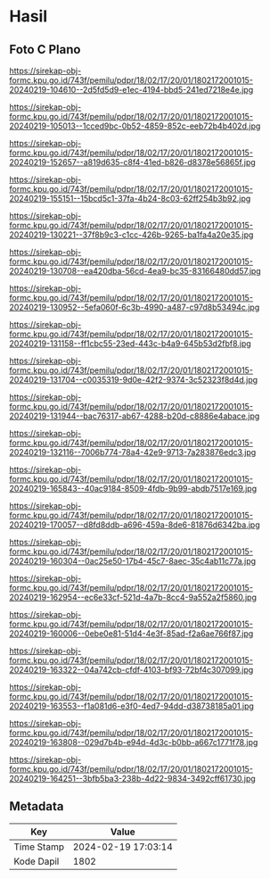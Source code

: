 # Hasil

## Foto C Plano

https://sirekap-obj-formc.kpu.go.id/743f/pemilu/pdpr/18/02/17/20/01/1802172001015-20240219-104610--2d5fd5d9-e1ec-4194-bbd5-241ed7218e4e.jpg

https://sirekap-obj-formc.kpu.go.id/743f/pemilu/pdpr/18/02/17/20/01/1802172001015-20240219-105013--1cced9bc-0b52-4859-852c-eeb72b4b402d.jpg

https://sirekap-obj-formc.kpu.go.id/743f/pemilu/pdpr/18/02/17/20/01/1802172001015-20240219-152657--a819d635-c8f4-41ed-b826-d8378e56865f.jpg

https://sirekap-obj-formc.kpu.go.id/743f/pemilu/pdpr/18/02/17/20/01/1802172001015-20240219-155151--15bcd5c1-37fa-4b24-8c03-62ff254b3b92.jpg

https://sirekap-obj-formc.kpu.go.id/743f/pemilu/pdpr/18/02/17/20/01/1802172001015-20240219-130221--37f8b9c3-c1cc-426b-9265-ba1fa4a20e35.jpg

https://sirekap-obj-formc.kpu.go.id/743f/pemilu/pdpr/18/02/17/20/01/1802172001015-20240219-130708--ea420dba-56cd-4ea9-bc35-83166480dd57.jpg

https://sirekap-obj-formc.kpu.go.id/743f/pemilu/pdpr/18/02/17/20/01/1802172001015-20240219-130952--5efa060f-6c3b-4990-a487-c97d8b53494c.jpg

https://sirekap-obj-formc.kpu.go.id/743f/pemilu/pdpr/18/02/17/20/01/1802172001015-20240219-131158--ff1cbc55-23ed-443c-b4a9-645b53d2fbf8.jpg

https://sirekap-obj-formc.kpu.go.id/743f/pemilu/pdpr/18/02/17/20/01/1802172001015-20240219-131704--c0035319-9d0e-42f2-9374-3c52323f8d4d.jpg

https://sirekap-obj-formc.kpu.go.id/743f/pemilu/pdpr/18/02/17/20/01/1802172001015-20240219-131944--bac76317-ab67-4288-b20d-c8886e4abace.jpg

https://sirekap-obj-formc.kpu.go.id/743f/pemilu/pdpr/18/02/17/20/01/1802172001015-20240219-132116--7006b774-78a4-42e9-9713-7a283876edc3.jpg

https://sirekap-obj-formc.kpu.go.id/743f/pemilu/pdpr/18/02/17/20/01/1802172001015-20240219-165843--40ac9184-8509-4fdb-9b99-abdb7517e169.jpg

https://sirekap-obj-formc.kpu.go.id/743f/pemilu/pdpr/18/02/17/20/01/1802172001015-20240219-170057--d8fd8ddb-a696-459a-8de6-81876d6342ba.jpg

https://sirekap-obj-formc.kpu.go.id/743f/pemilu/pdpr/18/02/17/20/01/1802172001015-20240219-160304--0ac25e50-17b4-45c7-8aec-35c4ab11c77a.jpg

https://sirekap-obj-formc.kpu.go.id/743f/pemilu/pdpr/18/02/17/20/01/1802172001015-20240219-162954--ec6e33cf-521d-4a7b-8cc4-9a552a2f5860.jpg

https://sirekap-obj-formc.kpu.go.id/743f/pemilu/pdpr/18/02/17/20/01/1802172001015-20240219-160006--0ebe0e81-51d4-4e3f-85ad-f2a6ae766f87.jpg

https://sirekap-obj-formc.kpu.go.id/743f/pemilu/pdpr/18/02/17/20/01/1802172001015-20240219-163322--04a742cb-cfdf-4103-bf93-72bf4c307099.jpg

https://sirekap-obj-formc.kpu.go.id/743f/pemilu/pdpr/18/02/17/20/01/1802172001015-20240219-163553--f1a081d6-e3f0-4ed7-94dd-d38738185a01.jpg

https://sirekap-obj-formc.kpu.go.id/743f/pemilu/pdpr/18/02/17/20/01/1802172001015-20240219-163808--029d7b4b-e94d-4d3c-b0bb-a667c1771f78.jpg

https://sirekap-obj-formc.kpu.go.id/743f/pemilu/pdpr/18/02/17/20/01/1802172001015-20240219-164251--3bfb5ba3-238b-4d22-9834-3492cff61730.jpg


## Metadata

| Key        | Value               |
| ---------- | ------------------- |
| Time Stamp | 2024-02-19 17:03:14 |
| Kode Dapil | 1802                |



